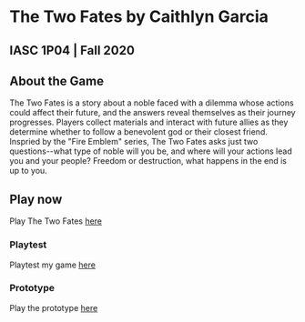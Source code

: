 # The Two Fates by Caithlyn Garcia
## IASC 1P04 | Fall 2020

## About the Game

The Two Fates is a story about a noble faced with a dilemma whose actions could affect their future, and the answers reveal themselves as their journey progresses. Players collect materials and interact with future allies as they determine whether to follow a benevolent god or their closest friend. Inspried by the "Fire Emblem" series, The Two Fates asks just two questions--what type of noble will you be, and where will your actions lead you and your people? Freedom or destruction, what happens in the end is up to you.

## Play now

Play The Two Fates [here](final_build/TheTwoFates_FinalBuild.html)

### Playtest

Playtest my game [here](playtest/playtest)

### Prototype

Play the prototype [here](prototype/Caithlyn_TwineGamePrototype.html)

